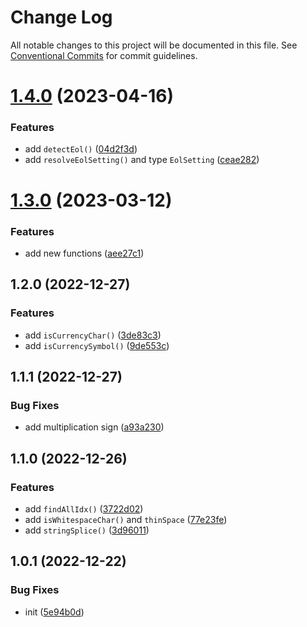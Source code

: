 # Change Log

All notable changes to this project will be documented in this file.
See [Conventional Commits](https://conventionalcommits.org) for commit guidelines.

# [1.4.0](https://github.com/codsen/codsen/compare/codsen-utils@1.3.1...codsen-utils@1.4.0) (2023-04-16)

### Features

- add `detectEol()` ([04d2f3d](https://github.com/codsen/codsen/commit/04d2f3d36963e1b1729887098126cba5719d97c0))
- add `resolveEolSetting()` and type `EolSetting` ([ceae282](https://github.com/codsen/codsen/commit/ceae282e1f9240638e0aefc57eab48dde9de6ba1))

# [1.3.0](https://github.com/codsen/codsen/compare/codsen-utils@1.2.0...codsen-utils@1.3.0) (2023-03-12)

### Features

- add new functions ([aee27c1](https://github.com/codsen/codsen/commit/aee27c1346fce279f7f2570c245469bafcaa72a5))

## 1.2.0 (2022-12-27)

### Features

- add `isCurrencyChar()` ([3de83c3](https://github.com/codsen/codsen/commit/3de83c3edf31c503bf394887b64915d3d74ed185))
- add `isCurrencySymbol()` ([9de553c](https://github.com/codsen/codsen/commit/9de553c30c2dbbc570409b876dde8161ac2ae693))

## 1.1.1 (2022-12-27)

### Bug Fixes

- add multiplication sign ([a93a230](https://github.com/codsen/codsen/commit/a93a2302d2385cc32f2cea0825666b683b4402e0))

## 1.1.0 (2022-12-26)

### Features

- add `findAllIdx()` ([3722d02](https://github.com/codsen/codsen/commit/3722d02eeca407f1a48c6683fff26eca44a7ad04))
- add `isWhitespaceChar()` and `thinSpace` ([77e23fe](https://github.com/codsen/codsen/commit/77e23fef4fadae4ff3cb1cdbaef483293b2b9599))
- add `stringSplice()` ([3d96011](https://github.com/codsen/codsen/commit/3d96011a3163a4e24ab8d6c23d0cf345f0c1f63f))

## 1.0.1 (2022-12-22)

### Bug Fixes

- init ([5e94b0d](https://github.com/codsen/codsen/commit/5e94b0d27d94c50dd337819279ab2e7aa082c57f))
